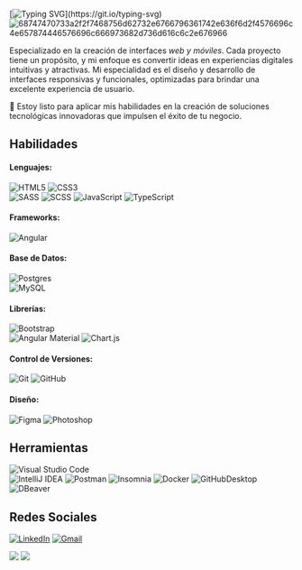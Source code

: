 [![Typing SVG](https://readme-typing-svg.demolab.com?font=Fira+Code&pause=1000&color=ffff&width=1190&lines=Hola%2C+soy+Cristian.+Soy+un+Desarrollador+Front-End+apasionado+por+el+diseño+web+y+la+programación.)](https://git.io/typing-svg)
![68747470733a2f2f7468756d62732e6766796361742e636f6d2f4576696c4e657874446576696c666973682d736d616c6c2e676966](https://i.imgur.com/zORdDF5.png)

Especializado en la creación de interfaces _web y móviles_. Cada proyecto tiene un propósito, y mi enfoque es convertir ideas en experiencias digitales intuitivas y atractivas. Mi especialidad es el diseño y desarrollo de interfaces responsivas y funcionales, optimizadas para brindar una excelente experiencia de usuario. 

📌 Estoy listo para aplicar mis habilidades en la creación de soluciones tecnológicas innovadoras que impulsen el éxito de tu negocio.

 ## Habilidades
 #### Lenguajes:
  ![HTML5](https://img.shields.io/badge/html5-%23E34F26.svg?style=for-the-badge&logo=html5&logoColor=white) 
  ![CSS3](https://img.shields.io/badge/css3-%231572B6.svg?style=for-the-badge&logo=css3&logoColor=white)  
  ![SASS](https://img.shields.io/badge/SASS-hotpink.svg?style=for-the-badge&logo=SASS&logoColor=white)
  ![SCSS](https://img.shields.io/badge/SCSS-hotpink.svg?style=for-the-badge&logo=SCSS&logoColor=white) 
  ![JavaScript](https://img.shields.io/badge/javascript-%23323330.svg?style=for-the-badge&logo=javascript&logoColor=%23F7DF1E) 
  ![TypeScript](https://img.shields.io/badge/typescript-%231572B6.svg?style=for-the-badge&logo=typescript&logoColor=white) 
  
#### Frameworks:
  ![Angular](https://img.shields.io/badge/angular-%23DD0031.svg?style=for-the-badge&logo=angular&logoColor=white) 
  
#### Base de Datos:
  ![Postgres](https://img.shields.io/badge/postgres-%23316192.svg?style=for-the-badge&logo=postgresql&logoColor=white)  
  ![MySQL](https://img.shields.io/badge/mysql-4479A1.svg?style=for-the-badge&logo=mysql&logoColor=white)

#### Librerías:
  ![Bootstrap](https://img.shields.io/badge/bootstrap-%238511FA.svg?style=for-the-badge&logo=bootstrap&logoColor=white)  
  ![Angular Material](https://img.shields.io/badge/angular_material-%23563D7C.svg?style=for-the-badge&logo=angular_material&logoColor=white)
  ![Chart.js](https://img.shields.io/badge/chart.js-F5788D.svg?style=for-the-badge&logo=chart.js&logoColor=white)
  
#### Control de Versiones:
  ![Git](https://img.shields.io/badge/git-%2320232a.svg?style=for-the-badge&logo=git&logoColor=%2361DAFB) 
  ![GitHub](https://img.shields.io/badge/github-%2320232a.svg?style=for-the-badge&logo=github&logoColor=%2361DAFB) 
  
#### Diseño:
  ![Figma](https://img.shields.io/badge/figma-%23F24E1E.svg?style=for-the-badge&logo=figma&logoColor=white)
  ![Photoshop](https://img.shields.io/badge/photoshop-%2331A8FF.svg?style=for-the-badge&logo=adobe%20photoshop&logoColor=white)
  
## Herramientas
  ![Visual Studio Code](https://img.shields.io/badge/Visual%20Studio%20Code-0078d7.svg?style=for-the-badge&logo=visual-studio-code&logoColor=white)  
  ![IntelliJ IDEA](https://img.shields.io/badge/IntelliJIDEA-000000.svg?style=for-the-badge&logo=intellij-idea&logoColor=white)
  ![Postman](https://img.shields.io/badge/Postman-FF6C37?style=for-the-badge&logo=postman&logoColor=white)
  ![Insomnia](https://img.shields.io/badge/Insomnia-black?style=for-the-badge&logo=insomnia&logoColor=5849BE)
  ![Docker](https://img.shields.io/badge/docker-%230db7ed.svg?style=for-the-badge&logo=docker&logoColor=white)
  ![GitHubDesktop](https://img.shields.io/badge/github%20desktop-%2320232a.svg?style=for-the-badge&logo=github&logoColor=%2361DAFB) 
  ![DBeaver](https://img.shields.io/badge/DBeaver-0078d7.svg?style=for-the-badge&logo=visual-studio-code&logoColor=white)  


  
## Redes Sociales
[![LinkedIn](https://img.shields.io/badge/-LinkedIn-090909?style=for-the-badge&logo=linkedin&logoColor=007BB6)](https://www.linkedin.com/in/cristian-lara-arcos-0475572a6/)
[![Gmail](https://img.shields.io/badge/-Gmail-090909?style=for-the-badge&logo=gmail&logoColor=e51212)](https://mail.google.com/mail/u/3/#inbox?compose=new)


![](https://github-profile-summary-cards.vercel.app/api/cards/stats?username=CrisLara-Dev&theme=github_dark) 
![](https://komarev.com/ghpvc/?username=CrisLara-Dev)
